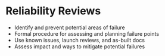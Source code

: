 # Reliability Reviews

* Identify and prevent potential areas of failure
* Formal procedure for assessing and planning failure points
* Use known issues, launch reviews, and as-built docs
* Assess impact and ways to mitigate potential failures
